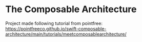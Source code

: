 # The Composable Architecture

Project made following tutorial from pointfree: https://pointfreeco.github.io/swift-composable-architecture/main/tutorials/meetcomposablearchitecture/
